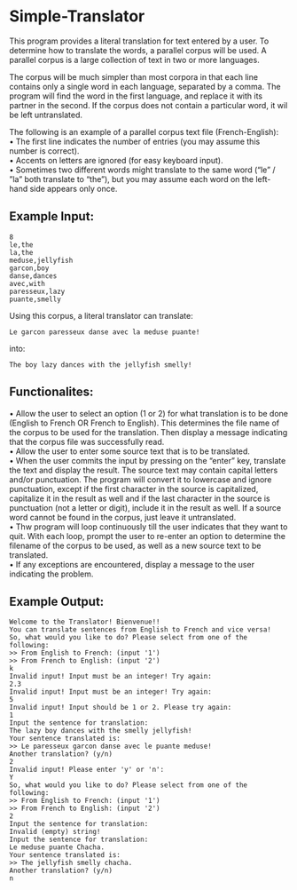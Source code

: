 # Simple-Translator
This program provides a literal translation for text entered by a user. To determine how to translate the words, a parallel corpus will be used. A parallel corpus is a large collection of text in two or more languages. 

The corpus will be much simpler than most corpora in that each line contains only a single word in each language, separated by a comma. The program will find the word in the first language, and replace it with its partner in the second. If the corpus does not contain a particular word, it wil be left untranslated. 

The following is an example of a parallel corpus text file (French-English):\
• The first line indicates the number of entries (you may assume this number is correct).\
• Accents on letters are ignored (for easy keyboard input).\
• Sometimes two different words might translate to the same word (“le” / ”la” both translate to “the”), but you may assume each word on the left-hand side appears only once.

## Example Input:
```
8
le,the
la,the
meduse,jellyfish
garcon,boy
danse,dances
avec,with
paresseux,lazy
puante,smelly
```

Using this corpus, a literal translator can translate:
```
Le garcon paresseux danse avec la meduse puante!
```
into:
```
The boy lazy dances with the jellyfish smelly! 
```

## Functionalites:
• Allow the user to select an option (1 or 2) for what translation is to be done (English to French OR French to English). This determines the file name of the corpus to be used for the translation. Then display a message indicating that the corpus file was successfully read.\
• Allow the user to enter some source text that is to be translated.\
• When the user commits the input by pressing on the “enter” key, translate the text and display the result. The source text may contain capital letters and/or punctuation. The program will convert it to lowercase and ignore punctuation, except if the first character in the source is capitalized, capitalize it in the result as well and if the last character in the source is punctuation (not a letter or digit), include it in the result as well. If a source word cannot be found in the corpus, just leave it untranslated.\
• Thw program will loop continuously till the user indicates that they want to quit. With each loop, prompt the user to re-enter an option to determine the filename of the corpus to be used, as well as a new source text to be translated.\
• If any exceptions are encountered, display a message to the user indicating the problem. 

## Example Output:
```
Welcome to the Translator! Bienvenue!!
You can translate sentences from English to French and vice versa!
So, what would you like to do? Please select from one of the following:
>> From English to French: (input '1')
>> From French to English: (input '2')
k
Invalid input! Input must be an integer! Try again:
2.3
Invalid input! Input must be an integer! Try again:
5
Invalid input! Input should be 1 or 2. Please try again:
1
Input the sentence for translation:
The lazy boy dances with the smelly jellyfish!
Your sentence translated is:
>> Le paresseux garcon danse avec le puante meduse!
Another translation? (y/n)
2
Invalid input! Please enter 'y' or 'n':
Y
So, what would you like to do? Please select from one of the following:
>> From English to French: (input '1')
>> From French to English: (input '2')
2
Input the sentence for translation:
Invalid (empty) string!
Input the sentence for translation:
Le meduse puante Chacha.
Your sentence translated is:
>> The jellyfish smelly chacha.
Another translation? (y/n)
n
```
